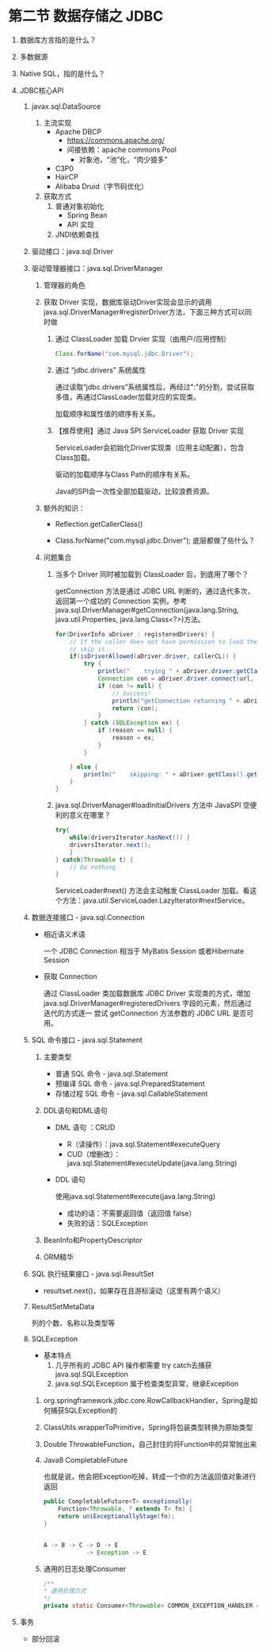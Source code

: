 # 第二节 数据存储之 JDBC

1. 数据库方言指的是什么？

2. 多数据源

3. Native SQL，指的是什么？

4. JDBC核心API

   1. javax.sql.DataSource

      1. 主流实现
         * Apache DBCP
           * https://commons.apache.org/
           * 间接依赖：apache commons Pool
             * 对象池，“池”化，“肉少狼多”
         * C3P0
         * HairCP
         * Alibaba Druid（字节码优化）
      2. 获取方式
         1. 普通对象初始化
            * Spring Bean
            * API 实现
         2. JNDI依赖查找

   2. 驱动接口：java.sql.Driver

   3. 驱动管理器接口：java.sql.DriverManager

      1. 管理器的角色

      2. 获取 Driver 实现，数据库驱动Driver实现会显示的调用java.sql.DriverManager#registerDriver方法，下面三种方式可以同时做

         1. 通过 ClassLoader 加载 Drvier 实现（由用户/应用控制）

            ```java
            Class.forName("com.mysql.jdbc.Driver");
            ```

         2. 通过 “jdbc.drivers” 系统属性

            通过读取“jdbc.drivers”系统属性后，再经过":"的分割，尝试获取多值，再通过ClassLoader加载对应的实现类。

            加载顺序和属性值的顺序有关系。

         3. 【推荐使用】通过 Java SPI ServiceLoader 获取 Driver 实现
         
            ServiceLoader会初始化Driver实现类（应用主动配置），包含Class加载。
            
            驱动的加载顺序与Class Path的顺序有关系。
            
            Java的SPI会一次性全部加载驱动，比较浪费资源。

      3. 额外的知识：

         * Reflection.getCallerClass()

         * Class.forName("com.mysql.jdbc.Driver"); 底层都做了些什么？

      4. 问题集合

         1. 当多个 Driver 同时被加载到 ClassLoader 后，到底用了哪个？

            getConnection 方法是通过 JDBC URL 判断的，通过迭代多次，返回第一个成功的 Connection 实例，参考java.sql.DriverManager#getConnection(java.lang.String, java.util.Properties, java.lang.Class<?>)方法。

            ```java
            for(DriverInfo aDriver : registeredDrivers) {
                // If the caller does not have permission to load the driver then
                // skip it.
                if(isDriverAllowed(aDriver.driver, callerCL)) {
                    try {
                        println("    trying " + aDriver.driver.getClass().getName());
                        Connection con = aDriver.driver.connect(url, info);
                        if (con != null) {
                            // Success!
                            println("getConnection returning " + aDriver.driver.getClass().getName());
                            return (con);
                        }
                    } catch (SQLException ex) {
                        if (reason == null) {
                            reason = ex;
                        }
                    }
            
                } else {
                    println("    skipping: " + aDriver.getClass().getName());
                }
            }
            ```

         2. java.sql.DriverManager#loadInitialDrivers 方法中 JavaSPI 空便利的意义在哪里？

            ```java
            try{
            	while(driversIterator.hasNext()) {
            	driversIterator.next();
            	}
            } catch(Throwable t) {
            	// Do nothing
            }
            ```

            ServiceLoader#next() 方法会主动触发 ClassLoader 加载。看这个方法：java.util.ServiceLoader.LazyIterator#nextService。

   4. 数据连接接口 - java.sql.Connection

      * 相近语义术语

        一个 JDBC Connection 相当于 MyBatis Session 或者Hibernate Session

      * 获取 Connection

        通过 ClassLoader 类加载数据库 JDBC Driver 实现类的方式，增加 java.sql.DriverManager#registeredDrivers 字段的元素，然后通过迭代的方式逐一 尝试 getConnection 方法参数的 JDBC URL 是否可用。

   5. SQL 命令接口 - java.sql.Statement

      1. 主要类型

         * 普通 SQL 命令 - java.sql.Statement
         * 预编译 SQL 命令 - java.sql.PreparedStatement
         * 存储过程 SQL 命令 - java.sql.CallableStatement

      2. DDL语句和DML语句

         * DML 语句 ：CRUD

           * R（读操作）：java.sql.Statement#executeQuery
           * CUD（增删改）：java.sql.Statement#executeUpdate(java.lang.String)

         * DDL 语句

           使用java.sql.Statement#execute(java.lang.String)

           * 成功的话：不需要返回值（返回值 false）
           * 失败的话：SQLException

      3. BeanInfo和PropertyDescriptor

      4. ORM精华

   6. SQL 执行结果接口 - java.sql.ResultSet

      * resultset.next()，如果存在且游标滚动（这里有两个语义）

   7. ResultSetMetaData

      列的个数、名称以及类型等

   8. SQLException

      * 基本特点
        1. 几乎所有的 JDBC API 操作都需要 try catch去捕获java.sql.SQLException
        2. java.sql.SQLException 属于检查类型异常，继承Exception

      1. org.springframework.jdbc.core.RowCallbackHandler，Spring是如何捕获SQLException的

      2. ClassUtils.wrapperToPrimitive，Spring将包装类型转换为原始类型

      3. Double ThrowableFunction，自己封住的将Function中的异常抛出来

      4. Java8 CompletableFuture 

         也就是说，他会把Exception吃掉，转成一个你的方法返回值对象进行返回

         ```java
         public CompletableFuture<T> exceptionally(
             Function<Throwable, ? extends T> fn) {
             return uniExceptionallyStage(fn);
         }
         
         
         A -> B -> C -> D -> E
                     -> Exception -> E
         ```

      5. 通用的日志处理Consumer

         ```java
         /**
         * 通用处理方式
         */
         private static Consumer<Throwable> COMMON_EXCEPTION_HANDLER = e -> logger.log(Level.SEVERE, e.getMessage());
         ```

5. 事务

   * 部分回滚

